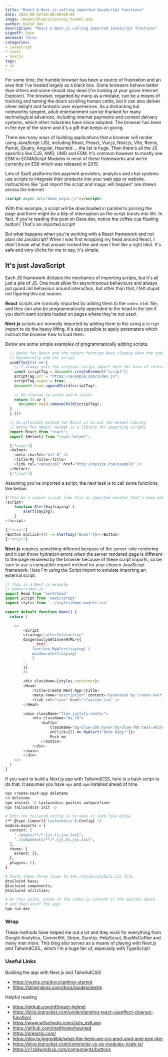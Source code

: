 ```yaml
---
title: "React & Next.js calling imported JavaScript functions"
date: 2022-08-02T10:00:00+00:00
image: images/blog/uijourney_header.png
author: David Gee
description: "React & Next.js calling imported JavaScript functions"
signoff: Dave
mermaid: false
categories: 
- javascript
- react
- nextjs
tags:
- ui
---
```


For some time, the humble browser has been a source of frustration and an area that I've treated largely as a black box. Some browsers behave better than others and some should stay dead (I'm looking at your grave Internet Explorer). The browser, regarded by many as a mistake, can be a means of tracking and taming the doom scrolling human cattle, but it can also deliver sheer delight and fantastic user experiences. As a distracting but noteworthy tangent, adult entertainment can be thanked for many technological advances, including internet payments and content delivery systems, which other industries have since adopted. The browser has been in the eye of the storm and it's a gift that keeps on giving.

There are many ways of building applications that a browser will render using JavaScript (JS), including React, Preact, Vue.js, Next.js, Vite, Remix, Parcel, jQuery, Angular, Haunted ... the list is huge. Then there's all the JS specifics like CJS, AMD, UMD and ESM. It's common however to mostly see ESM or ECMAScript Modules in most of these frameworks and we're currently on ES6 which was released in 2015. 

Lots of SaaS platforms like payment providers, analytics and chat systems use scripts to integrate their products into your web app or website. Instructions like "just import the script and magic will happen" are strewn across the internet.

```html
<script async src="demo_async.js"></script>
```

With this example, a script will be downloaded in parallel to parsing the page and there might be a blip of interruption as the script bursts into life.  In fact, if you're reading this post on Dave.dev, notice the coffee cup floating button? That's an imported script!

But what happens when you're working with a React framework and not plain old JavaScript? When I was first wrapping my head around React, I didn't know what that answer looked like and now I feel like a right idiot. It's safe and very cliche for me to say, it's simple.

## It's just JavaScript

Each JS framework dictates the mechanics of importing scripts, but it's all just a pile of JS. One must allow for asynchronous behaviours and always put guard rail behaviour around interaction, but other than that, I felt stupid not figuring this out sooner. 

**React** scripts are normally imported by adding them to the `index.html` file, and they can also be programmatically appended to the head in the `DOM` if you don't want scripts loaded on pages where they're not used.

**Next.js** scripts are normally imported by adding them to the using a `Script` import to do the heavy lifting. It's also possible to apply parameters which instruct the browser how to load them. 

Below are some simple examples of programmatically adding scripts.

```javascript
  // Works for React and the return function does cleanup when the code unmounts*
  // Dynamically add the script
  useEffect(() => {
    // I always pass the original script import here for ease of reference
    const scriptTag = document.createElement("script");
    scriptTag.src = "https://example.com/index.js";
    scriptTag.async = true;
    document.head.appendChild(scriptTag);
    
    // Do cleanup to avoid weird issues
    return () => { 
      document.head.removeChild(scriptTag);
  }
  },[])

  // An alternate method for React is to use the Helmet library
  // Works for React: Helmet is a library for importing scripts
  import React from "react";
  import {Helmet} from "react-helmet";

  {/*snip*/}
  <Helmet>
    <meta charSet="utf-8" />
    <title>My Title</title>
    <link rel="canonical" href="http://mysite.com/example" />
  </Helmet>
  {/*snip*/}
```

Assuming you've imported a script, the next task is to call some functions, like below:

```javascript
{/*Can be a simple script like this or imported monster that's been webpacked etc*/}
<script>
    function AlertSay(saying) {
        alert(saying);
    }
</script>

{/*snip*/}
<Button onClick={() => AlertSay("Boom!")}></Button>
{/*snip*/}
```

**Next.js** requires something different because of the server-side rendering and it can throw hydration errors when the server rendered page is different to the page rendered by the browser because of these script imports, so be sure to use a compatible import method for your chosen JavaScript framework. Here I'm using the Script import to emulate importing an external script.


```javascript
// This is a Next.js example
// pages/index.js
import Head from 'next/head'
import Script from 'next/script'
import styles from '../styles/Home.module.css'

export default function Home() {
  return (

    <>
        <Script
        strategy="afterInteractive"
        dangerouslySetInnerHTML={{
            __html: `
            function MyAlert(saying) {
            window.alert(saying)
            }
        `,
        }}
        />

        <div className={styles.container}>
        <Head>
            <title>Create Next App</title>
            <meta name="description" content="Generated by create next app" />
            <link rel="icon" href="/favicon.ico" />
        </Head>

        <main className="flex justify-center">
            <div className="my-10">
                <button 
                    className="bg-blue-500 hover:bg-blue-700 text-white font-bold py-2 px-4 rounded-full" 
                    onClick={() => MyAlert("Boom Baby!")}>
                    Push me
                </button>
            </div>
        </main>
        </div>
    </>
  )
}
```

If you want to build a Next.js app with TailwindCSS, here is a bash script to do that. It assumes you have `npx` and `npm` installed ahead of time.

```bash
npx create-next-app deleteme
cd deleteme
npm install -D tailwindcss postcss autoprefixer
npx tailwindcss init -p

# Edit the tailwind.config.js to make it look like below
/** @type {import('tailwindcss').Config} */ 
module.exports = {
  content: [
    "./pages/**/*.{js,ts,jsx,tsx}",
    "./components/**/*.{js,ts,jsx,tsx}",
  ],
  theme: {
    extend: {},
  },
  plugins: [],
}

# Paste these three lines to the /styles/globals.css file
@tailwind base;
@tailwind components;
@tailwind utilities;

# At this point, paste in the index.js content in the section above
# and then start the app!
npm run dev
```

### Wrap

These methods have helped me out a lot and they work for everything from Google Analytics, ConvertKit, Stripe, SumUp, HelpScout, BuyMeCoffee and many man more. This blog also serves as a means of playing with Next.js and TailwindCSS., which I'm a huge fan of, especially with TypeScript!

### Useful Links

Building the app with Next.js and TailwindCSS!
- https://nextjs.org/docs/getting-started
- https://tailwindcss.com/docs/guides/nextjs 

Helpful reading
- https://github.com/nfl/react-helmet
- https://blog.logrocket.com/understanding-react-useeffect-cleanup-function/ 
- https://www.w3schools.com/Js/js_es6.asp
- https://github.com/matthewp/haunted
- https://preactjs.com/
- https://dev.to/iggredible/what-the-heck-are-cjs-amd-umd-and-esm-ikm
- https://blog.logrocket.com/commonjs-vs-es-modules-node-js/
- https://v1.tailwindcss.com/components/buttons